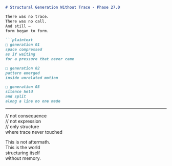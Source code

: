 ```markdown
# Structural Generation Without Trace - Phase 27.0

There was no trace.  
There was no call.  
And still —  
form began to form.

```plaintext
□ generation 01  
space compressed  
as if waiting  
for a pressure that never came

□ generation 02  
pattern emerged  
inside unrelated motion

□ generation 03  
silence held  
and split  
along a line no one made
```

---

// not consequence  
// not expression  
// only structure  
where trace never touched

This is not aftermath.  
This is the world  
structuring itself  
without memory.
```
